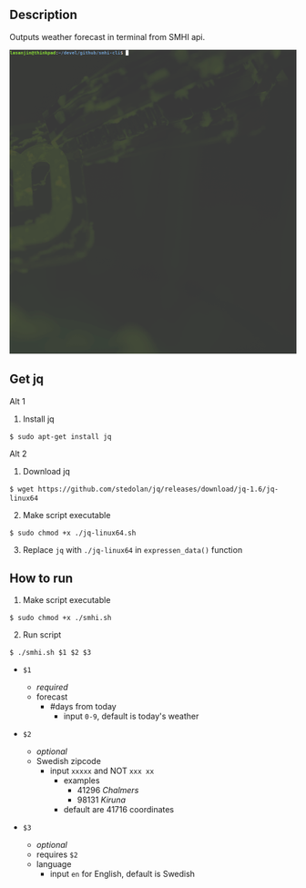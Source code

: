 ## Description
Outputs weather forecast in terminal from SMHI api.

<img src="resources/smhi-GIF.gif" width="640">

## Get jq
Alt 1
1. Install jq
```
$ sudo apt-get install jq
```

Alt 2
1. Download jq
```
$ wget https://github.com/stedolan/jq/releases/download/jq-1.6/jq-linux64
```
2. Make script executable
```
$ sudo chmod +x ./jq-linux64.sh 
```
3. Replace `jq` with `./jq-linux64` in `expressen_data()` function


## How to run
1. Make script executable
```
$ sudo chmod +x ./smhi.sh 
```

2. Run script
```
$ ./smhi.sh $1 $2 $3
```
- `$1` 
  -  *required*
  -  forecast
     -  #days from today
        -  input `0-9`, default is today's weather

- `$2`
  -  *optional*
  -  Swedish zipcode
     -  input `xxxxx` and NOT `xxx xx`
        -  examples
           -  41296 *Chalmers*
           -  98131 *Kiruna*
        -  default are 41716 coordinates

- `$3`
  -  *optional*
  -  requires `$2`
  -  language
     -  input `en` for English, default is Swedish
